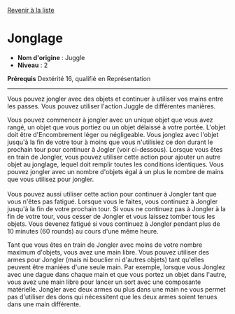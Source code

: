 [Revenir à la liste](list.md)

# Jonglage

 * **Nom d'origine** : Juggle
 * **Niveau** : 2


<p><span id="ctl00_MainContent_DetailedOutput"><strong>Prérequis</strong> Dextérité 16, qualifié en Représentation<br></span></p>
<hr>
<p>Vous pouvez jongler avec des objets et continuer à utiliser vos mains entre les passes. Vous pouvez utiliser l'action Juggle de différentes manières.</p>
<p>Vous pouvez commencer à jongler avec un unique objet que vous avez rangé, un objet que vous portiez ou un objet délaissé à votre portée. L'objet doit être d'Encombrement léger ou négligeable. Vous jonglez avec l'objet jusqu'à la fin de votre tour à moins que vous n'utilisiez ce don durant le prochain tour pour continuer à Jogler (voir ci-dessous). Lorsque vous êtes en train de Jongler, vous pouvez utiliser cette action pour ajouter un autre objet au jonglage, lequel doit remplir toutes les conditions identiques. Vous pouvez jongler avec un nombre d'objets égal à un plus le nombre de mains que vous utilisez pour jongler.<br><br>Vous pouvez aussi utiliser cette action pour continuer à Jongler tant que vous n'êtes pas fatigué. Lorsque vous le faites, vous continuez à Jongler jusqu'à la fin de votre prochain tour. Si vous ne continuez pas à Jongler à la fin de votre tour, vous cesser de Jongler et vous laissez tomber tous les objets. Vous devenez fatigué si vous continuez à Jongler pendant plus de 10 minutes (60 rounds) au cours d'une même heure.</p>
<p>Tant que vous êtes en train de Jongler avec moins de votre nombre maximum d'objets, vous avez une main libre. Vous pouvez utiliser des armes pour Jongler (mais ni bouclier ni d'autres objets) tant qu'elles peuvent être maniées d'une seule main. Par exemple, lorsque vous Jonglez avec une dague dans chaque main et que vous portez un objet dans l'autre, vous avez une main libre pour lancer un sort avec une composante matérielle. Jongler avec deux armes ou plus dans une main ne vous permet pas d'utiliser des dons qui nécessitent que les deux armes soient tenues dans une main différente.</p>